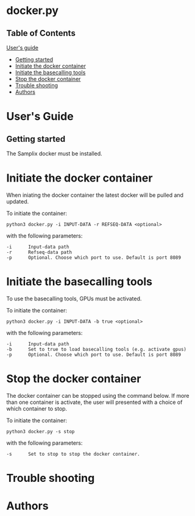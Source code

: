 # docker.py

## Table of Contents
[User's guide](#uguide)
- [Getting started](#get_started)
- [Initiate the docker container](#start_docker)
- [Initiate the basecalling tools](#start_basecall)
- [Stop the docker container](#stop_docker)
- [Trouble shooting](#help_)
- [Authors](#authors_)

# <a name="uguide"></a> User's Guide
## <a name="get_started"></a> Getting started
The Samplix docker must be installed.

# <a name="start_docker"></a> Initiate the docker container
When iniating the docker container the latest docker will be pulled and updated.

To initiate the container:
```
python3 docker.py -i INPUT-DATA -r REFSEQ-DATA <optional>
```

with the following parameters:

```
-i      Input-data path
-r      Refseq-data path
-p      Optional. Choose which port to use. Default is port 8089
```

# <a name="start_basecall"></a> Initiate the basecalling tools
To use the basecalling tools, GPUs must be activated.

To initiate the container:
```
python3 docker.py -i INPUT-DATA -b true <optional>
```

with the following parameters:

```
-i      Input-data path
-b      Set to true to load basecalling tools (e.g. activate gpus)
-p      Optional. Choose which port to use. Default is port 8089
```

# <a name="stop_docker"></a> Stop the docker container
The docker container can be stopped using the command below. If more than one container is activate, the user will presented with a choice of which container to stop. 

To initiate the container:
```
python3 docker.py -s stop
```

with the following parameters:

```
-s      Set to stop to stop the docker container. 
```

# <a name="help_"></a> Trouble shooting

# <a name="authors_"></a> Authors
